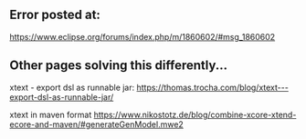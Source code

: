 ## Error posted at:
https://www.eclipse.org/forums/index.php/m/1860602/#msg_1860602

## Other pages solving this differently...

xtext - export dsl as runnable jar:
https://thomas.trocha.com/blog/xtext---export-dsl-as-runnable-jar/

xtext in maven format
https://www.nikostotz.de/blog/combine-xcore-xtend-ecore-and-maven/#generateGenModel.mwe2
